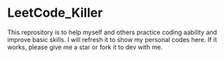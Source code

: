 # LeetCode_Killer
 This reprository is to help myself and others practice coding aability and improve basic skills. I will refresh it to show my personal codes here. If it works, please give me a star or fork it to dev with me.
